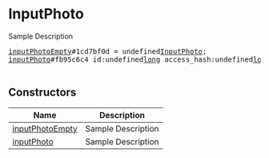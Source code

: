 # InputPhoto

Sample Description

<pre>
<a href="../constructor/inputPhotoEmpty">inputPhotoEmpty</a>#1cd7bf0d = undefined<a href="../type/InputPhoto.md">InputPhoto</a>;
<a href="../constructor/inputPhoto">inputPhoto</a>#fb95c6c4 id:undefined<a href="../type/long.md">long</a> access_hash:undefined<a href="../type/long.md">long</a> = undefined<a href="../type/InputPhoto.md">InputPhoto</a>;

</pre>

## Constructors

| Name | Description |
|------|-------------|
| [inputPhotoEmpty](../constructor/inputPhotoEmpty.md) | Sample Description |
| [inputPhoto](../constructor/inputPhoto.md) | Sample Description |

